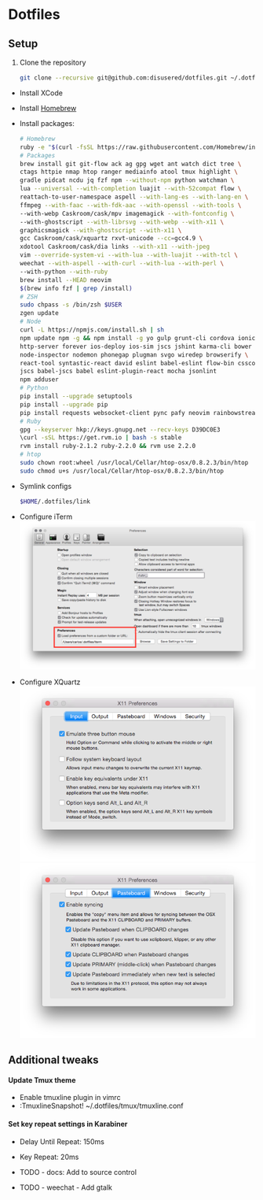 # Dotfiles

## Setup

1. Clone the repository
    ```bash
    git clone --recursive git@github.com:disusered/dotfiles.git ~/.dotfiles
    ```

- Install XCode

- Install [Homebrew](http://brew.sh/)

- Install packages:
    ```bash
    # Homebrew
    ruby -e "$(curl -fsSL https://raw.githubusercontent.com/Homebrew/install/master/install)"
    # Packages
    brew install git git-flow ack ag gpg wget ant watch dict tree \
    ctags httpie nmap htop ranger mediainfo atool tmux highlight \
    gradle pidcat ncdu jq fzf npm --without-npm python watchman \
    lua --universal --with-completion luajit --with-52compat flow \
    reattach-to-user-namespace aspell --with-lang-es --with-lang-en \
    ffmpeg --with-faac --with-fdk-aac --with-openssl --with-tools \
    --with-webp Caskroom/cask/mpv imagemagick --with-fontconfig \
    --with-ghostscript --with-librsvg --with-webp --with-x11 \
    graphicsmagick --with-ghostscript --with-x11 \
    gcc Caskroom/cask/xquartz rxvt-unicode --cc=gcc4.9 \
    xdotool Caskroom/cask/dia links --with-x11 --with-jpeg
    vim --override-system-vi --with-lua --with-luajit --with-tcl \
    weechat --with-aspell --with-curl --with-lua --with-perl \
    --with-python --with-ruby
    brew install --HEAD neovim
    $(brew info fzf | grep /install)
    # ZSH
    sudo chpass -s /bin/zsh $USER
    zgen update
    # Node
    curl -L https://npmjs.com/install.sh | sh
    npm update npm -g && npm install -g yo gulp grunt-cli cordova ionic \
    http-server forever ios-deploy ios-sim jscs jshint karma-cli bower \
    node-inspector nodemon phonegap plugman svgo wiredep browserify \
    react-tool syntastic-react david eslint babel-eslint flow-bin csscomb \
    jscs babel-jscs babel eslint-plugin-react mocha jsonlint
    npm adduser
    # Python
    pip install --upgrade setuptools
    pip install --upgrade pip
    pip install requests websocket-client pync pafy neovim rainbowstream
    # Ruby
    gpg --keyserver hkp://keys.gnupg.net --recv-keys D39DC0E3
    \curl -sSL https://get.rvm.io | bash -s stable
    rvm install ruby-2.1.2 ruby-2.2.0 && rvm use 2.2.0
    # htop
    sudo chown root:wheel /usr/local/Cellar/htop-osx/0.8.2.3/bin/htop
    sudo chmod u+s /usr/local/Cellar/htop-osx/0.8.2.3/bin/htop
    ```

- Symlink configs
    ```bash
    $HOME/.dotfiles/link
    ```

- Configure iTerm
  ![iTerm2 Configuration](https://raw.githubusercontent.com/disusered/dotfiles/docs/images/iterm.png "iTerm2 Configuration")

- Configure XQuartz
  ![XQuartz Configuration](https://raw.githubusercontent.com/disusered/dotfiles/docs/images/xquartz-input.png "iTerm2 Configuration")
  ![XQuartz Configuration](https://raw.githubusercontent.com/disusered/dotfiles/docs/images/xquartz-pasteboard.png "iTerm2 Configuration")

## Additional tweaks

#### Update Tmux theme
- Enable tmuxline plugin in vimrc
- :TmuxlineSnapshot! ~/.dotfiles/tmux/tmuxline.conf

#### Set key repeat settings in Karabiner
- Delay Until Repeat: 150ms
- Key Repeat: 20ms

- TODO - docs: Add to source control
- TODO - weechat - Add gtalk
